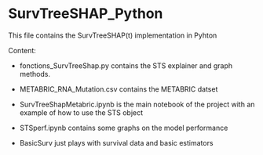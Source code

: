 # SurvTreeSHAP_Python

This file contains the SurvTreeSHAP(t) implementation in Pyhton

Content:

- fonctions_SurvTreeShap.py contains the STS explainer and graph methods.
- METABRIC_RNA_Mutation.csv contains the METABRIC datset
- SurvTreeShapMetabric.ipynb is the main notebook of the project with an example of how to use the STS object
- STSperf.ipynb contains some graphs on the model performance

- BasicSurv just plays with survival data and basic estimators 

